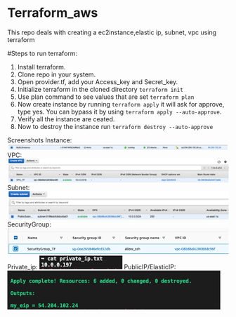 # Terraform_aws
This repo deals with creating a ec2instance,elastic ip, subnet, vpc using terraform

#Steps to run terraform:
1. Install terraform.
2. Clone repo in your system.
3. Open provider.tf, add your Access_key and Secret_key.
4. Initialize terraform in the cloned directory `terraform init`
5. Use plan command to see values that are set `terraform plan`
6. Now create instance by running `terraform apply` it will ask for approve, type yes. You can bypass it by using `terraform apply --auto-approve`.
7. Verify all the instance are ceated.
8. Now to destroy the instance run `terraform destroy --auto-approve`

Screenshots
Instance:
![alt text](https://github.com/shydrate/Terraform_aws/blob/master/Screenshots/Instance.png)
VPC:
![alt text](https://github.com/shydrate/Terraform_aws/blob/master/Screenshots/VPC.png)
Subnet:
![alt text](https://github.com/shydrate/Terraform_aws/blob/master/Screenshots/Subnet.png)
SecurityGroup:
![alt text](https://github.com/shydrate/Terraform_aws/blob/master/Screenshots/Seceurity_group.png)
Private_ip:
![alt text](https://github.com/shydrate/Terraform_aws/blob/master/Screenshots/Private_ip.png)
PublicIP/ElasticIP:
![alt text](https://github.com/shydrate/Terraform_aws/blob/master/Screenshots/Output_public_ip.png)
